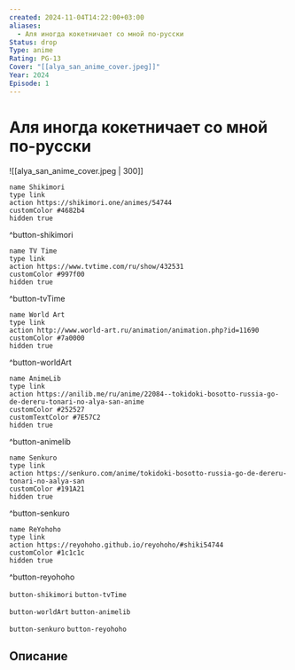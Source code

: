 ```yaml
---
created: 2024-11-04T14:22:00+03:00
aliases:
  - Аля иногда кокетничает со мной по-русски
Status: drop
Type: anime
Rating: PG-13
Cover: "[[alya_san_anime_cover.jpeg]]"
Year: 2024
Episode: 1
---
```


# Аля иногда кокетничает со мной по-русски

![[alya_san_anime_cover.jpeg | 300]]

```button
name Shikimori
type link
action https://shikimori.one/animes/54744
customColor #4682b4
hidden true
```
^button-shikimori

```button
name TV Time
type link
action https://www.tvtime.com/ru/show/432531
customColor #997f00
hidden true
```
^button-tvTime

```button
name World Art
type link
action http://www.world-art.ru/animation/animation.php?id=11690
customColor #7a0000
hidden true
```
^button-worldArt

```button
name AnimeLib
type link
action https://anilib.me/ru/anime/22084--tokidoki-bosotto-russia-go-de-dereru-tonari-no-alya-san-anime
customColor #252527
customTextColor #7E57C2
hidden true
```
^button-animelib

```button
name Senkuro
type link
action https://senkuro.com/anime/tokidoki-bosotto-russia-go-de-dereru-tonari-no-aalya-san
customColor #191A21
hidden true
```
^button-senkuro

```button
name ReYohoho
type link
action https://reyohoho.github.io/reyohoho/#shiki54744
customColor #1c1c1c
hidden true
```
^button-reyohoho

`button-shikimori` `button-tvTime`

`button-worldArt` `button-animelib`

`button-senkuro` `button-reyohoho`

## Описание

